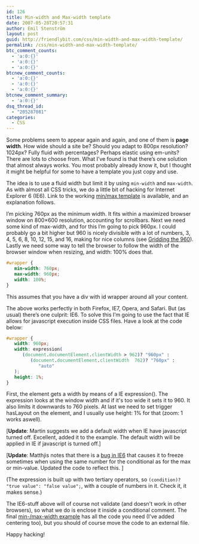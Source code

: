 ```yaml
---
id: 126
title: Min-width and Max-width template
date: 2007-05-28T20:57:31
author: Emil Stenström
layout: post
guid: http://friendlybit.com/css/min-width-and-max-width-template/
permalink: /css/min-width-and-max-width-template/
btc_comment_counts:
  - 'a:0:{}'
  - 'a:0:{}'
  - 'a:0:{}'
btcnew_comment_counts:
  - 'a:0:{}'
  - 'a:0:{}'
  - 'a:0:{}'
btcnew_comment_summary:
  - 'a:0:{}'
dsq_thread_id:
  - "205287081"
categories:
  - CSS
---
```

Some problems seem to appear again and again, and one of them is **page width**. How wide should a site be? Should you adapt to 800px resolution? 1024px? Fully fluid with percentages? Perhaps elastic using em-units? There are lots to choose from. What I&#8217;ve found is that there&#8217;s one solution that almost always works. You most probably already know it, but I thought it might be helpful for some to have a template you just copy and use.

The idea is to use a fluid width but limit it by using `min-width` and `max-width`. As with almost all CSS tricks, we do a little bit of hacking for Internet Explorer 6 (IE6). Link to the working [min/max template](/files/min-max-template/) is available, and an explanation follows.

I&#8217;m picking 760px as the minimum width. It fits within a maximized browser window on 800&#215;600 resolution, accounting for scrollbars. Next we need some kind of max-width, and for this I&#8217;m going to pick 960px. I could probably go a bit higher but 960 is nicely divisible with a lot of numbers, 3, 4, 5, 6, 8, 10, 12, 15, and 16, making for nice columns (see [Gridding the 960](http://cameronmoll.com/archives/2006/12/gridding_the_960/)). Lastly we need some way to tell the browser to follow the width of the browser window when resizing, and width: 100% does that.

```css
#wrapper {
   min-width: 760px;
   max-width: 960px;
   width: 100%;
}
```

This assumes that you have a div with id wrapper around all your content.

The above works perfectly in both Firefox, IE7, Opera, and Safari. But (as usual) there&#8217;s one culprit: IE6. To solve this I&#8217;m going to use the fact that IE allows for javascript execution inside CSS files. Have a look at the code below:

```css
#wrapper {
   width: 960px;
   width: expression(
      (document.documentElement.clientWidth > 962)? "960px" :
         (document.documentElement.clientWidth  762)? "760px" :
            "auto"
   );
   height: 1%;
}
```

First, the element gets a width by means of a IE expression(). The expression looks at the window width and if it's too wide it sets it to 960. It also limits it downwards to 760 pixels. At last we need to set trigger hasLayout on the element, and I usually use height: 1% for that (zoom: 1 works aswell).

[**Update**: Martin suggests we add a default width when IE have javascript turned off. Excellent, added it to the example. The default width will be applied in IE if javascript is turned off.]

[**Update**: Matthjis notes that there is a [bug in IE6](http://www.cameronmoll.com/archives/000892.html) that causes it to freeze sometimes when using the same number for the conditional as for the max or min-value. Updated the code to reflect this. ]

(The expression is built up with two tertiary operators, so `(condition)? "true value": "false value";`, with a couple of numbers in it. Check it, it makes sense.)

The IE6-stuff above will of course not validate (and doesn't work in other browsers), so what we do is enclose it inside a conditional comment. The final [min-/max-width example](/files/min-max-template/) has all the code you need (I've added centering too), but you should of course move the code to an external file.

Happy hacking!
